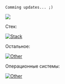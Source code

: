 ```
Comming updates... ;)
```



![](https://komarev.com/ghpvc/?username=borobeyka&color=blue&style=plastic)

Стек:

[![Stack](https://skillicons.dev/icons?i=py,fastapi,docker,postman,flask,redis,postgres,rabbitmq,mongodb,mysql,elasticsearch,git,gitlab,cpp,cs,php,wordpress&perline=7)]()

Остальное:

[![Other](https://skillicons.dev/icons?i=html,css,bootstrap,less,sass,arduino,js,p5js&perline=7)]()

Операционные системы:

[![Other](https://skillicons.dev/icons?i=windows,linux,kali,ubuntu&perline=7)]()
